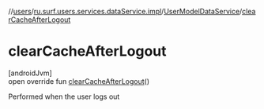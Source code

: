 //[users](../../../index.md)/[ru.surf.users.services.dataService.impl](../index.md)/[UserModelDataService](index.md)/[clearCacheAfterLogout](clear-cache-after-logout.md)

# clearCacheAfterLogout

[androidJvm]\
open override fun [clearCacheAfterLogout](clear-cache-after-logout.md)()

Performed when the user logs out
